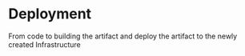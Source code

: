 # Deployment
From code to building the artifact and deploy the artifact to the newly created Infrastructure
